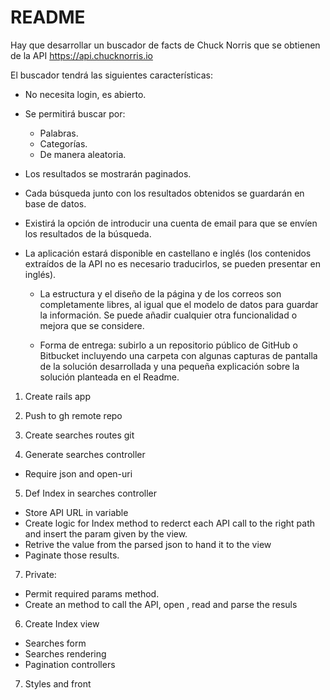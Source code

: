 # README

Hay que desarrollar un buscador de facts de Chuck Norris que se obtienen de la API https://api.chucknorris.io

El buscador tendrá las siguientes características:

* No necesita login, es abierto.
* Se permitirá buscar por:
    * Palabras.
    * Categorías.
    * De manera aleatoria.
* Los resultados se mostrarán paginados.
* Cada búsqueda junto con los resultados obtenidos se guardarán en base de datos.
* Existirá la opción de introducir una cuenta de email para que se envíen los resultados de la búsqueda.
* La aplicación estará disponible en castellano e inglés (los contenidos extraídos de la API no es necesario traducirlos, se pueden presentar en inglés).

  * La estructura y el diseño de la página y de los correos son completamente libres, al igual que el modelo de datos para guardar la información. Se puede añadir cualquier otra funcionalidad o mejora que se considere.

  * Forma de entrega: subirlo a un repositorio público de GitHub o Bitbucket incluyendo una carpeta con algunas capturas de pantalla de la solución desarrollada y una pequeña explicación sobre la solución planteada en el Readme.

1. Create rails app

2. Push to gh remote repo

3. Create searches routes
git
4. Generate searches controller
  * Require json and open-uri

5. Def Index in searches controller
  * Store API URL in variable
  * Create logic for Index method to rederct each API call to the right path and insert the param given by the view.
  * Retrive the value from the parsed json to hand it to the view
  * Paginate those results.

7. Private:
  * Permit required params method.
  * Create an method to call the API, open , read and parse the resuls 

6. Create Index view
  * Searches form
  * Searches rendering
  * Pagination controllers

7. Styles and front

